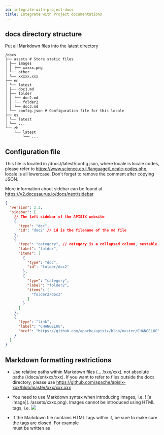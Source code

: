 ```yaml
---
id: integrate-with-project-docs
title: Integrate with Project documentations
---
```


## docs directory structure

Put all Markdown files into the latest directory

```
/docs
├── assets # Store static files
│ ├── images
│ │ ├── xxxxx.png
│ └── other
│ └── xxxxx.xxx
├── en
│ └── latest
│ ├── doc1.md
│ ├── folder
│ │ └── doc2.md
│ │ └── folder2
│ │ └── doc3.md
│ └── config.json # Configuration file for this locale
├── es
│ └── latest
│ └── ...
└── zh
    └── latest
        └── ...
```

## Configuration file

This file is located in /docs/<locale>/latest/config.json, where locale is locale codes, please refer to https://www.science.co.il/language/Locale-codes.php, locale is all lowercase. Don't forget to remove the comment after copying JSON.

More information about sidebar can be found at https://v2.docusaurus.io/docs/next/sidebar

```json
{
  "version": 2.3,
  "sidebar": [
    // The left sidebar of the APISIX website
    {
      "type": "doc",
      "id": "doc2" // id is the filename of the md file
    },
    {
      "type": "category", // category is a collapsed column, nestable
      "label": "folder",
      "items": [
        {
          "type": "doc",
          "id": "folder/doc2"
        },
        {
          "type": "category",
          "label": "folder2",
          "items": [
            "folder2/doc3"
          ]
        }
      ]
    },
    {
      "type": "link",
      "label": "CHANGELOG",
      "href": "https://github.com/apache/apisix/blob/master/CHANGELOG"
    }
  ]
}
```

## Markdown formatting restrictions

- Use relative paths within Markdown files (... /xxx/xxx), not absolute paths (/docs/en/xxx/xxx). If you want to refer to files outside the docs directory, please use https://github.com/apache/apisix-xxx/blob/master/xxx/xxx.xxx

- You need to use Markdown syntax when introducing images, i.e. ! [a image](. /assets/xxxx.png). Images cannot be introduced using HTML tags, i.e. <img src=". /assets/xxxx.png" />

- If the Markdown file contains HTML tags within it, be sure to make sure the tags are closed. For example <br> must be written as <br/>
